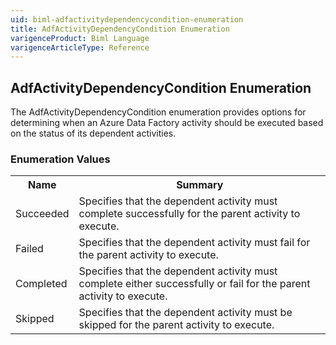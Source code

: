```yaml
---
uid: biml-adfactivitydependencycondition-enumeration
title: AdfActivityDependencyCondition Enumeration
varigenceProduct: Biml Language
varigenceArticleType: Reference
---
```


## AdfActivityDependencyCondition Enumeration<div class="LanguageSummary"><div class ="SummaryItem">The AdfActivityDependencyCondition enumeration provides options for determining when an Azure Data Factory activity should be executed based on the status of its dependent activities.</div></div><div class="EnumValueGroup">### Enumeration Values<table id="EnumValue" class="MemberList"><tbody><tr><th class="MemberNameColumnHeader">Name</th><th class="MemberSummaryColumnHeader">Summary</th></tr><tr class="cd0"><td class="MemberName">Succeeded</td><td class="MemberSummary"><div class ="SummaryItem">Specifies that the dependent activity must complete successfully for the parent activity to execute.</div> </td></tr><tr class="cd1"><td class="MemberName">Failed</td><td class="MemberSummary"><div class ="SummaryItem">Specifies that the dependent activity must fail for the parent activity to execute.</div> </td></tr><tr class="cd0"><td class="MemberName">Completed</td><td class="MemberSummary"><div class ="SummaryItem">Specifies that the dependent activity must complete either successfully or fail for the parent activity to execute.</div> </td></tr><tr class="cd1"><td class="MemberName">Skipped</td><td class="MemberSummary"><div class ="SummaryItem">Specifies that the dependent activity must be skipped for the parent activity to execute.</div> </td></tr></tbody></table></div>